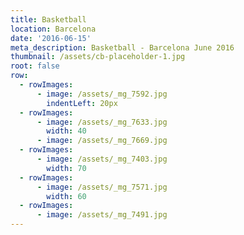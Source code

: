 ```yaml
---
title: Basketball
location: Barcelona
date: '2016-06-15'
meta_description: Basketball - Barcelona June 2016
thumbnail: /assets/cb-placeholder-1.jpg
root: false
row:
  - rowImages:
      - image: /assets/_mg_7592.jpg
        indentLeft: 20px
  - rowImages:
      - image: /assets/_mg_7633.jpg
        width: 40
      - image: /assets/_mg_7669.jpg
  - rowImages:
      - image: /assets/_mg_7403.jpg
        width: 70
  - rowImages:
      - image: /assets/_mg_7571.jpg
        width: 60
  - rowImages:
      - image: /assets/_mg_7491.jpg
---
```


